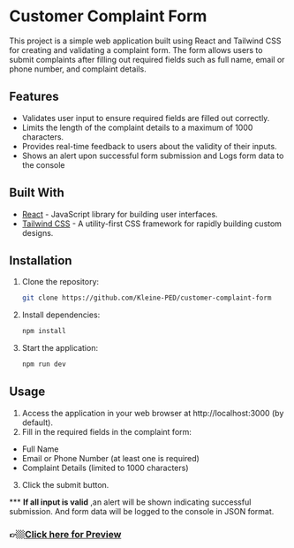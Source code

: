 # Customer Complaint Form

This project is a simple web application built using React and Tailwind CSS for creating and validating a complaint form. The form allows users to submit complaints after filling out required fields such as full name, email or phone number, and complaint details.

## Features

- Validates user input to ensure required fields are filled out correctly.
- Limits the length of the complaint details to a maximum of 1000 characters.
- Provides real-time feedback to users about the validity of their inputs.
- Shows an alert upon successful form submission and Logs form data to the console

## Built With

- [React](https://reactjs.org/) - JavaScript library for building user interfaces.
- [Tailwind CSS](https://tailwindcss.com/) - A utility-first CSS framework for rapidly building custom designs.

## Installation

1. Clone the repository:
   ```bash
   git clone https://github.com/Kleine-PED/customer-complaint-form

2. Install dependencies:
   ```bash
   npm install

3. Start the application:
   ```bash
   npm run dev


## Usage
1. Access the application in your web browser at http://localhost:3000 (by default).
2. Fill in the required fields in the complaint form:
- Full Name
- Email or Phone Number (at least one is required)
- Complaint Details (limited to 1000 characters)
3. Click the submit button.

*** **If all input is valid** ,an alert will be shown indicating successful submission. And form data will be logged to the console in JSON format.

### 👉🏼[Click here for Preview](https://customer-complaint-form.vercel.app/)
